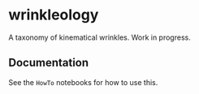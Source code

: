 # wrinkleology

A taxonomy of kinematical wrinkles. Work in progress.

## Documentation

See the `HowTo` notebooks for how to use this.
